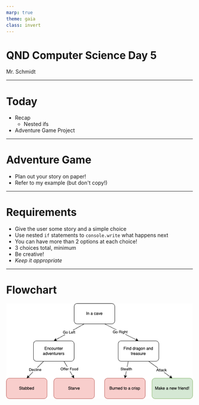 ```yaml
---
marp: true
theme: gaia
class: invert
---
```


# QND Computer Science Day 5
Mr. Schmidt

--- 

# Today

- Recap
  - Nested ifs
- Adventure Game Project

---

# Adventure Game

- Plan out your story on paper!
- Refer to my example (but don't copy!)

---

# Requirements

- Give the user some story and a simple choice
- Use nested `if` statements to `console.write` what happens next
- You can have more than 2 options at each choice!
- 3 choices total, minimum
- Be creative!
- *Keep it appropriate*


---

# Flowchart

![bg w:90%](../assets/flowchart.png)